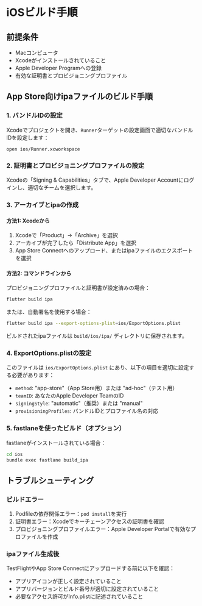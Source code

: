 # iOSビルド手順

## 前提条件
- Macコンピュータ
- Xcodeがインストールされていること
- Apple Developer Programへの登録
- 有効な証明書とプロビジョニングプロファイル

## App Store向けipaファイルのビルド手順

### 1. バンドルIDの設定
Xcodeでプロジェクトを開き、`Runner`ターゲットの設定画面で適切なバンドルIDを設定します：

```
open ios/Runner.xcworkspace
```

### 2. 証明書とプロビジョニングプロファイルの設定
Xcodeの「Signing & Capabilities」タブで、Apple Developer Accountにログインし、適切なチームを選択します。

### 3. アーカイブとipaの作成
#### 方法1: Xcodeから
1. Xcodeで「Product」→「Archive」を選択
2. アーカイブが完了したら「Distribute App」を選択
3. App Store Connectへのアップロード、またはipaファイルのエクスポートを選択

#### 方法2: コマンドラインから
プロビジョニングプロファイルと証明書が設定済みの場合：

```bash
flutter build ipa
```

または、自動署名を使用する場合：

```bash
flutter build ipa --export-options-plist=ios/ExportOptions.plist
```

ビルドされたipaファイルは `build/ios/ipa/` ディレクトリに保存されます。

### 4. ExportOptions.plistの設定
このファイルは `ios/ExportOptions.plist` にあり、以下の項目を適切に設定する必要があります：

- `method`: "app-store"（App Store用）または "ad-hoc"（テスト用）
- `teamID`: あなたのApple Developer TeamのID
- `signingStyle`: "automatic"（推奨）または "manual"
- `provisioningProfiles`: バンドルIDとプロファイル名の対応

### 5. fastlaneを使ったビルド（オプション）
fastlaneがインストールされている場合：

```bash
cd ios
bundle exec fastlane build_ipa
```

## トラブルシューティング

### ビルドエラー
1. Podfileの依存関係エラー：`pod install`を実行
2. 証明書エラー：Xcodeでキーチェーンアクセスの証明書を確認
3. プロビジョニングプロファイルエラー：Apple Developer Portalで有効なプロファイルを作成

### ipaファイル生成後
TestFlightやApp Store Connectにアップロードする前に以下を確認：
- アプリアイコンが正しく設定されていること
- アプリバージョンとビルド番号が適切に設定されていること
- 必要なアクセス許可がInfo.plistに記述されていること 